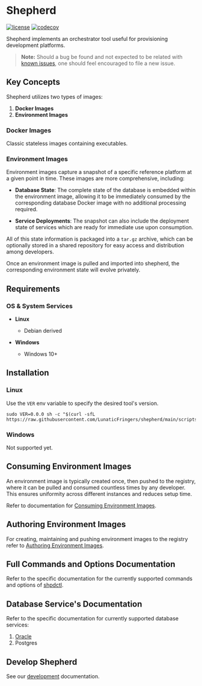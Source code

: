 # Shepherd

[![license](https://img.shields.io/badge/license-AGPL%20V3-blue)](https://github.com/LunaticFringers/shepherd/blob/master/LICENSE)
[![codecov](https://codecov.io/gh/LunaticFringers/shepherd/branch/main/graph/badge.svg)](https://codecov.io/gh/LunaticFringers/shepherd)

Shepherd implements an orchestrator tool useful for provisioning development
platforms.

> **Note:** Should a bug be found and not expected to be related with
> [known issues][issues], one should feel encouraged to file a new issue.

## Key Concepts

Shepherd utilizes two types of images:

1. **Docker Images**
2. **Environment Images**

### Docker Images

Classic stateless images containing executables.

### Environment Images

Environment images capture a snapshot of a specific reference platform
at a given point in time.
These images are more comprehensive, including:

- **Database State**: The complete state of the database is embedded within
  the environment image, allowing it to be immediately consumed by the
  corresponding database Docker image with no additional processing required.

- **Service Deployments**: The snapshot can also include the deployment state
  of services which are ready for immediate use upon consumption.

All of this state information is packaged into a `tar.gz` archive, which
can be optionally stored in a shared repository for easy access and
distribution among developers.

Once an environment image is pulled and imported into shepherd,
the corresponding environment state will evolve privately.

## Requirements

### OS & System Services

- **Linux**
  - Debian derived

- **Windows**
  - Windows 10+

## Installation

### Linux

Use the `VER` env variable to specify the desired tool's version.

```text
sudo VER=0.0.0 sh -c "$(curl -sfL https://raw.githubusercontent.com/LunaticFringers/shepherd/main/scripts/install.sh)"
```

### Windows

Not supported yet.

## Consuming Environment Images

An environment image is typically created once, then pushed to the registry,
where it can be pulled and consumed countless times by any developer.
This ensures uniformity across different instances and reduces setup time.

Refer to documentation for [Consuming Environment Images].

## Authoring Environment Images

For creating, maintaining and pushing environment images to the registry refer
to [Authoring Environment Images].

## Full Commands and Options Documentation

Refer to the specific documentation for the currently supported commands
and options of [shpdctl].

## Database Service's Documentation

Refer to the specific documentation for currently supported database services:

1. [Oracle]
2. Postgres

## Develop Shepherd

See our [development][development] documentation.

[issues]: https://github.com/LunaticFringers/shepherd/issues
[Consuming Environment Images]: docs/env-consume.md
[Authoring Environment Images]: docs/env-auth.md
[shpdctl]: docs/shpdctl.md
[Oracle]: docs/ORACLE.md
[development]: docs/development.md
